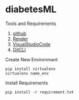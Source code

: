 # diabetesML

Tools and Requirements

1. [github](https://github.com)
2. [Render]([https://heroku.com](https://render.com/))
3. [VisualStudioCode](https://code.visualstdio.com/)
4. [GitCLI](https://git-scm.com/downloads)

Create New Environmant

```
pip install virtualenv
virtualenv name_env
```

Install Requirements

```
pip install -r requirement.txt
```
